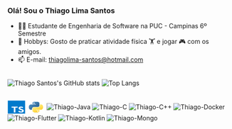 ### Olá! Sou o Thiago Lima Santos

- 👨‍🎓 Estudante de Engenharia de Software na PUC - Campinas 6º Semestre
- 🎉 Hobbys: Gosto de praticar atividade física 🏋️ e jogar 🎮 com os amigos.
- 📫 E-mail: thiagolima-santos@hotmail.com

##

![Thiago Santos's GitHub stats](https://github-readme-stats.vercel.app/api/?username=ThiagoSantos21\&show_icons=true\&title_color=fff\&icon_color=0180ff\&text_color=9f9f9f\&bg_color=151515\&locale=pt-br) ![Top Langs](https://github-readme-stats.vercel.app/api/top-langs/?username=ThiagoSantos21&layout=compact\&locale=pt-br\&title_color=fff\&bg_color=151515\&text_color=9f9f9f\&hide=cmake\&langs_count=7)


            
          
<div style="display: inline_block"><br>
  <img align="center" alt="Thiago-Ts" height="30" width="40" src="https://raw.githubusercontent.com/devicons/devicon/master/icons/typescript/typescript-plain.svg">
  <img align="center" alt="Thiago-Python" height="30" width="40" src="https://raw.githubusercontent.com/devicons/devicon/master/icons/python/python-original.svg">
  <img align="center" alt="Thiago-Java" height="30" width="40" src="https://cdn.jsdelivr.net/gh/devicons/devicon/icons/java/java-original.svg">
  <img align="center" alt="Thiago-C" height="30" width="40" src="https://cdn.jsdelivr.net/gh/devicons/devicon/icons/c/c-original.svg">
  <img align="center" alt="Thiago-C++" height="30" width="40" src="https://cdn.jsdelivr.net/gh/devicons/devicon/icons/cplusplus/cplusplus-original.svg">
  <img align="center" alt="Thiago-Docker" height="30" width="40" src="https://cdn.jsdelivr.net/gh/devicons/devicon/icons/docker/docker-plain.svg">
  <img align="center" alt="Thiago-Flutter" height="30" width="40" src="https://cdn.jsdelivr.net/gh/devicons/devicon/icons/flutter/flutter-original.svg">
  <img align="center" alt="Thiago-Kotlin" height="30" width="40" src="https://cdn.jsdelivr.net/gh/devicons/devicon/icons/kotlin/kotlin-original.svg">
  <img align="center" alt="Thiago-Mongo" height="30" width="40" src="https://cdn.jsdelivr.net/gh/devicons/devicon/icons/mongodb/mongodb-original.svg">
</div>


